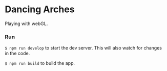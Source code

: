 # Dancing Arches

Playing with webGL.

### Run

`$ npm run develop` to start the dev server. This will also watch for changes in the code.

`$ npm run build` to build the app.
